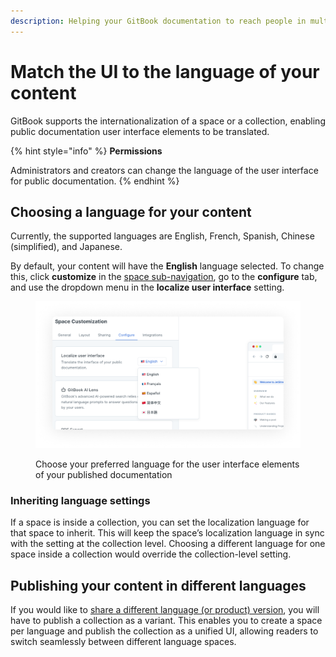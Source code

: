 ```yaml
---
description: Helping your GitBook documentation to reach people in multiple languages.
---
```


# Match the UI to the language of your content

GitBook supports the internationalization of a space or a collection, enabling public documentation user interface elements to be translated.

{% hint style="info" %}
**Permissions**

Administrators and creators can change the language of the user interface for public documentation.
{% endhint %}

## Choosing a language for your content

Currently, the supported languages are English, French, Spanish, Chinese (simplified), and Japanese.

By default, your content will have the **English** language selected. To change this, click **customize** in the [space sub-navigation](https://docs.gitbook.com/getting-started/overview#space-sub-navigation), go to the **configure** tab, and use the dropdown menu in the **localize user interface** setting.

<div data-full-width="true">

<figure><img src="../../.gitbook/assets/internationalization-settings.png" alt="A screenshot of the customize panel. The configure tab has been selected, and the dropdown for the localize user interface setting has been expanded. It shows 5 language options: English, French, Spanish, Chinese (simplified), and Japanese."><figcaption><p>Choose your preferred language for the user interface elements of your published documentation</p></figcaption></figure>

</div>

### Inheriting language settings

If a space is inside a collection, you can set the localization language for that space to inherit. This will keep the space’s localization language in sync with the setting at the collection level. Choosing a different language for one space inside a collection would override the collection-level setting.

## Publishing your content in different languages

If you would like to [share a different language (or product) version](../../published-documentation/share/collection-publishing.md), you will have to publish a collection as a variant. This enables you to create a space per language and publish the collection as a unified UI, allowing readers to switch seamlessly between different language spaces.
